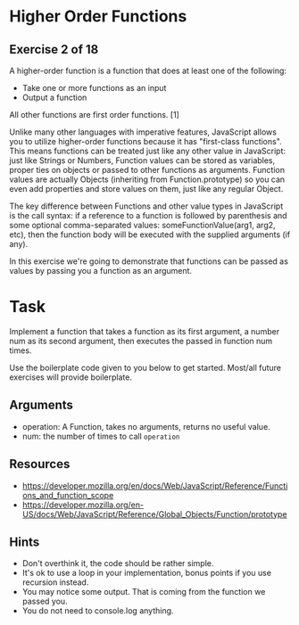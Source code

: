 # Higher Order Functions
## Exercise 2 of 18
A higher-order function is a function that does at least one of the following:

  * Take one or more functions as an input
  * Output a function

All other functions are first order functions. [1]

Unlike many other languages with imperative features, JavaScript allows you to utilize higher-order functions because it has "first-class functions". This means functions can be treated just like any other value in JavaScript: just like Strings or Numbers, Function values can be stored as variables, proper
ties on objects or passed to other functions as arguments. Function values are actually Objects (inheriting from Function.prototype) so you can even add properties and store values on them, just like any regular Object.

The key difference between Functions and other value types in JavaScript is the call syntax: if a reference to a function is followed by parenthesis and some optional comma-separated values: someFunctionValue(arg1, arg2, etc), then the function body will be executed with the supplied arguments (if any).

In this exercise we're going to demonstrate that functions can be passed as values by passing you a function as an argument.

# Task

Implement a function that takes a function as its first argument, a number num as its second argument, then executes the passed in function num times.

Use the boilerplate code given to you below to get started. Most/all future exercises will provide boilerplate.

## Arguments

  * operation: A Function, takes no arguments, returns no useful value.
  * num: the number of times to call `operation`

## Resources

  * https://developer.mozilla.org/en/docs/Web/JavaScript/Reference/Functions_and_function_scope
  * https://developer.mozilla.org/en-US/docs/Web/JavaScript/Reference/Global_Objects/Function/prototype

## Hints

  * Don't overthink it, the code should be rather simple.
  * It's ok to use a loop in your implementation, bonus points if you use recursion instead.
  * You may notice some output. That is coming from the function we passed you.
  * You do not need to console.log anything.

